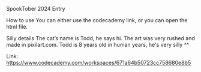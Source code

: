 SpookTober 2024 Entry

How to use
You can either use the codecademy link, or you can open the html file. 

Silly details
The cat’s name is Todd, he says hi. The art was very rushed and made in pixilart.com. Todd is 8 years old in human years, he's very silly ^^

Link: https://www.codecademy.com/workspaces/671a64b50723cc758680e8b5
